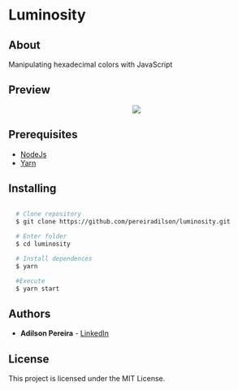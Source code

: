 # Luminosity

## About

Manipulating hexadecimal colors with JavaScript

## Preview

<div align="center">
  <img src="https://ik.imagekit.io/rlpwchithd/Captura_de_Tela_2020-06-28_a_s_15.47.19_FkXSxmJOF.png">
</div>

## Prerequisites

- [NodeJs](https://nodejs.org/en/download/)
- [Yarn](https://classic.yarnpkg.com/pt-BR/)

## Installing

```bash

  # Clone repository
  $ git clone https://github.com/pereiradilson/luminosity.git

  # Enter folder
  $ cd luminosity

  # Install dependences
  $ yarn

  #Execute
  $ yarn start

```

## Authors

* **Adilson Pereira** - [LinkedIn](https://www.linkedin.com/in/pereiradilson/)

## License

This project is licensed under the MIT License.